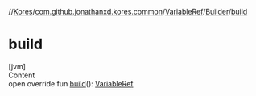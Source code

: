 //[Kores](../../../index.md)/[com.github.jonathanxd.kores.common](../../index.md)/[VariableRef](../index.md)/[Builder](index.md)/[build](build.md)



# build  
[jvm]  
Content  
open override fun [build](build.md)(): [VariableRef](../index.md)  



